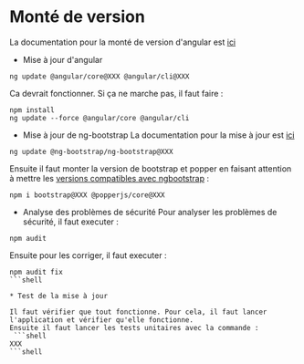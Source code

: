 # Monté de version

La documentation pour la monté de version d'angular est [ici](https://update.angular.io/)

* Mise à jour d'angular
```shell
ng update @angular/core@XXX @angular/cli@XXX
```
Ca devrait fonctionner. Si ça ne marche pas, il faut faire :
```shell
npm install
ng update --force @angular/core @angular/cli
```

* Mise à jour de ng-bootstrap
La documentation pour la mise à jour est [ici](https://ng-bootstrap.github.io/#/getting-started)
```shell
ng update @ng-bootstrap/ng-bootstrap@XXX
```
Ensuite il faut monter la version de bootstrap et popper en faisant attention à mettre les [versions compatibles avec ngbootstrap](https://ng-bootstrap.github.io/#/getting-started) :
```shell
npm i bootstrap@XXX @popperjs/core@XXX
```

* Analyse des problèmes de sécurité
Pour analyser les problèmes de sécurité, il faut executer :
```shell
npm audit
```

Ensuite pour les corriger, il faut executer :
```shell
npm audit fix
```shell

* Test de la mise à jour

Il faut vérifier que tout fonctionne. Pour cela, il faut lancer l'application et vérifier qu'elle fonctionne.
Ensuite il faut lancer les tests unitaires avec la commande :
 ```shell
XXX
```shell
